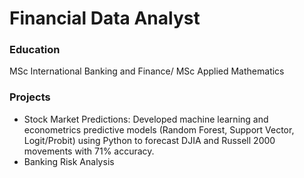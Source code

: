 # Financial Data Analyst
### Education
MSc International Banking and Finance/ MSc Applied Mathematics
### Projects
- Stock Market Predictions: Developed machine learning and econometrics predictive models (Random Forest, Support Vector, Logit/Probit) using Python to forecast DJIA and Russell 2000 movements with 71% accuracy.
- Banking Risk Analysis

